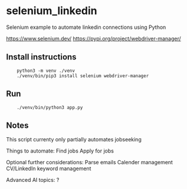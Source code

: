 # selenium_linkedin
 Selenium example to automate linkedin connections using Python

https://www.selenium.dev/
https://pypi.org/project/webdriver-manager/


## Install instructions

		python3 -m venv ./venv
		./venv/bin/pip3 install selenium webdriver-manager
## Run 

		./venv/bin/python3 app.py
		


## Notes

This script currenty only partially automates jobseeking

Things to automate: 
		Find jobs 
		Apply for jobs 

Optional further considerations: 
		Parse emails
		Calender management
		CV/LinkedIn keyword management	

Advanced AI topics: 
		? 

